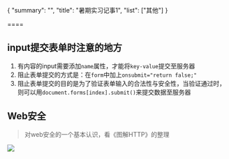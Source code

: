 
{
    "summary": "",
    "title": "暑期实习记事1",
    "list": ["其他"]
}

====



## input提交表单时注意的地方
1. 有内容的input需要添加`name`属性，才能将`key-value`提交至服务器
2. 阻止表单提交的方式是：在`form`中加上`onsubmit="return false;" `
3. 阻止表单提交的目的是为了验证表单输入的合法性与安全性，当验证通过时，则可以用`document.forms[index].submit()`来提交数据至服务器

## Web安全
> 对web安全的一个基本认识，看《图解HTTP》的整理

![](http://i4.piimg.com/1949/b5052d3f21ea06f7.png)

